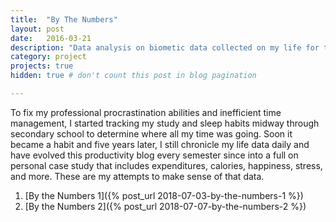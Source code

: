 ```yaml
---
title:  "By The Numbers"
layout: post
date:   2016-03-21
description: "Data analysis on biometic data collected on my life for the past 5 years."
category: project
projects: true
hidden: true # don't count this post in blog pagination

---
```


To fix my professional procrastination abilities and inefficient time management, I started tracking my study and sleep habits midway through secondary school to determine where all my time was going.  Soon it became a habit and five years later, I still chronicle my life data daily and have evolved this productivity blog every semester since into a full on personal case study that includes expenditures, calories, happiness, stress, and more. These are my attempts to make sense of that data. 

1. [By the Numbers 1]({% post_url 2018-07-03-by-the-numbers-1 %})
1. [By the Numbers 2]({% post_url 2018-07-07-by-the-numbers-2 %})

<!-- Long version:  
When I first looked back at the spreadsheet, the rows of numbers were rather unilluminating, so I had to teach myself to transform the data to tell a more compelling story.  I began creating basic visualizations to help identify simple patterns and trends, and continued with more rigorous analyses to answer more nuanced questions about my life.  I enjoyed “building” this project because to me, condensing a messy block of data into an actionable insight is similar to a sculptor creating art out of marble.  It’s as much of an art as a science and by using a wide variety of tools, you can reveal something completely hidden to an audience, or even to yourself.  
From this personal productivity and biometric log, I discovered that studying more doesn’t always translate to better grades, and my stress and happiness levels fluctuated less as I’ve learned to better control my reactions, among others.  But moreover, I learned firsthand the power of “you can’t control what you can’t measure”, as tracking all this data helped me gain control over my life (e.g. when thought I was being productive but was really browsing memes).  I plan on continuing this endeavor into the foreseeable future, and armed with more data and more knowledge, hope to uncover more interesting results in the future.  

-->